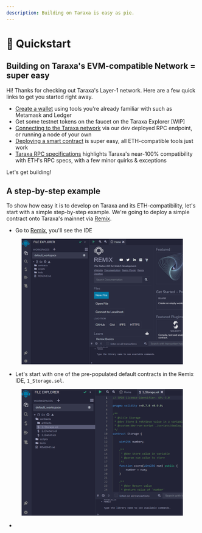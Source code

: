 ```yaml
---
description: Building on Taraxa is easy as pie.
---
```


# 🚀 Quickstart

## Building on Taraxa's EVM-compatible Network = super easy

Hi! Thanks for checking out Taraxa's Layer-1 network. Here are a few quick links to get you started right away.&#x20;

* [Create a wallet](../wallet/) using tools you're already familiar with such as Metamask and Ledger
* Get some testnet tokens on the faucet on the Taraxa Explorer \[WIP]&#x20;
* [Connecting to the Taraxa network](connect-to-taraxas-network.md) via our dev deployed RPC endpoint, or running a node of your own&#x20;
* [Deploying a smart contract](smart-contracts-wip.md) is super easy, all ETH-compatible tools just work&#x20;
* [Taraxa RPC specifications](taraxa-rpc-specs.md) highlights Taraxa's near-100% compatibility with ETH's RPC specs, with a few minor quirks & exceptions

Let's get building!&#x20;



## A step-by-step example

To show how easy it is to develop on Taraxa and its ETH-compatibility, let's start with a simple step-by-step example. We're going to deploy a simple contract onto Taraxa's mainnet via [Remix](https://remix.ethereum.org/).&#x20;



* Go to [Remix](https://remix.ethereum.org/), you'll see the IDE

<figure><img src="../.gitbook/assets/image (2).png" alt=""><figcaption></figcaption></figure>

* Let's start with one of the pre-populated default contracts in the Remix IDE, `1_Storage.sol`.&#x20;

<figure><img src="../.gitbook/assets/image.png" alt=""><figcaption></figcaption></figure>

*



